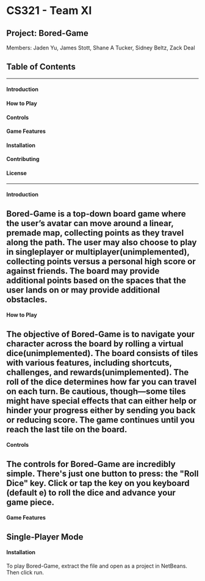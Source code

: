 # CS321 - Team XI

## Project: Bored-Game

Members: Jaden Yu, James Stott, Shane A Tucker, Sidney Beltz, Zack Deal

## Table of Contents
--------------------------
#### Introduction
#### How to Play
#### Controls
#### Game Features
#### Installation
#### Contributing
#### License
--------------------------
#### Introduction
Bored-Game is a top-down board game where the user’s avatar can move around a linear, premade map, collecting points as they travel along the path. The user may also choose to play in singleplayer or multiplayer(unimplemented), collecting points versus a personal high score or against friends. The board may provide additional points based on the spaces that the user lands on or may provide additional obstacles.
--------------------------
#### How to Play
The objective of Bored-Game is to navigate your character across the board by rolling a virtual dice(unimplemented). The board consists of tiles with various features, including shortcuts, challenges, and rewards(unimplemented). The roll of the dice determines how far you can travel on each turn.
Be cautious, though—some tiles might have special effects that can either help or hinder your progress either by sending you back or reducing score.
The game continues until you reach the last tile on the board.
--------------------------
#### Controls
The controls for Bored-Game are incredibly simple. There's just one button to press: the "Roll Dice" key. Click or tap the key on you keyboard (default e) to roll the dice and advance your game piece.
--------------------------
#### Game Features
Single-Player Mode
--------------------------
#### Installation
To play Bored-Game, extract the file and open as a project in NetBeans. Then click run.
